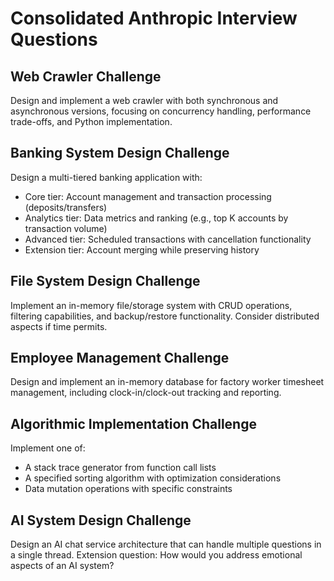 # Consolidated Anthropic Interview Questions

## Web Crawler Challenge

Design and implement a web crawler with both synchronous and asynchronous versions, focusing on concurrency handling, performance trade-offs, and Python implementation.

## Banking System Design Challenge

Design a multi-tiered banking application with:

- Core tier: Account management and transaction processing (deposits/transfers)
- Analytics tier: Data metrics and ranking (e.g., top K accounts by transaction volume)
- Advanced tier: Scheduled transactions with cancellation functionality
- Extension tier: Account merging while preserving history

## File System Design Challenge

Implement an in-memory file/storage system with CRUD operations, filtering capabilities, and backup/restore functionality. Consider distributed aspects if time permits.

## Employee Management Challenge

Design and implement an in-memory database for factory worker timesheet management, including clock-in/clock-out tracking and reporting.

## Algorithmic Implementation Challenge

Implement one of:

- A stack trace generator from function call lists
- A specified sorting algorithm with optimization considerations
- Data mutation operations with specific constraints

## AI System Design Challenge

Design an AI chat service architecture that can handle multiple questions in a single thread. Extension question: How would you address emotional aspects of an AI system?
